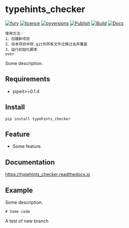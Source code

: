 # typehints_checker
[![fury](https://img.shields.io/pypi/v/typehints_checker.svg)](https://pypi.org/project/typehints_checker/)
[![licence](https://img.shields.io/github/license/GoodManWEN/typehints_checker)](https://github.com/GoodManWEN/typehints_checker/blob/master/LICENSE)
[![pyversions](https://img.shields.io/pypi/pyversions/typehints_checker.svg)](https://pypi.org/project/typehints_checker/)
[![Publish](https://github.com/GoodManWEN/typehints_checker/workflows/Publish/badge.svg)](https://github.com/GoodManWEN/typehints_checker/actions?query=workflow:Publish)
[![Build](https://github.com/GoodManWEN/typehints_checker/workflows/Build/badge.svg)](https://github.com/GoodManWEN/typehints_checker/actions?query=workflow:Build)
[![Docs](https://readthedocs.org/projects/typehints_checker/badge/?version=latest)](https://readthedocs.org/projects/typehints_checker/)

```
使用方法：
1、创建新项目
2、将本项目中除.git外所有文件迁移过去并覆盖
3、运行初始化脚本
over
```
Some description.

## Requirements
- pipeit>=0.1.4

## Install

    pip install typehints_checker

## Feature
- Some feature.

## Documentation
https://typehints_checker.readthedocs.io

## Example

Some description.
```Python3
# Some code
```

A test of new branch
